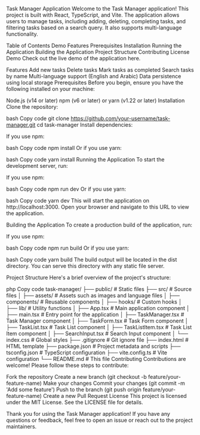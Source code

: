 Task Manager Application
Welcome to the Task Manager application! This project is built with React, TypeScript, and Vite. The application allows users to manage tasks, including adding, deleting, completing tasks, and filtering tasks based on a search query. It also supports multi-language functionality.

Table of Contents
Demo
Features
Prerequisites
Installation
Running the Application
Building the Application
Project Structure
Contributing
License
Demo
Check out the live demo of the application here.

Features
Add new tasks
Delete tasks
Mark tasks as completed
Search tasks by name
Multi-language support (English and Arabic)
Data persistence using local storage
Prerequisites
Before you begin, ensure you have the following installed on your machine:

Node.js (v14 or later)
npm (v6 or later) or yarn (v1.22 or later)
Installation
Clone the repository:

bash
Copy code
git clone https://github.com/your-username/task-manager.git
cd task-manager
Install dependencies:

If you use npm:

bash
Copy code
npm install
Or if you use yarn:

bash
Copy code
yarn install
Running the Application
To start the development server, run:

If you use npm:

bash
Copy code
npm run dev
Or if you use yarn:

bash
Copy code
yarn dev
This will start the application on http://localhost:3000. Open your browser and navigate to this URL to view the application.

Building the Application
To create a production build of the application, run:

If you use npm:

bash
Copy code
npm run build
Or if you use yarn:

bash
Copy code
yarn build
The build output will be located in the dist directory. You can serve this directory with any static file server.

Project Structure
Here's a brief overview of the project's structure:

php
Copy code
task-manager/
├── public/                   # Static files
├── src/                      # Source files
│   ├── assets/               # Assets such as images and language files
│   ├── components/           # Reusable components
│   ├── hooks/                # Custom hooks
│   ├── lib/                  # Utility functions
│   ├── App.tsx               # Main application component
│   ├── main.tsx              # Entry point for the application
│   ├── TaskManager.tsx       # Task Manager component
│   ├── TaskForm.tsx          # Task Form component
│   ├── TaskList.tsx          # Task List component
│   ├── TaskListItem.tsx      # Task List Item component
│   ├── SearchInput.tsx       # Search Input component
│   └── index.css             # Global styles
├── .gitignore                # Git ignore file
├── index.html                # HTML template
├── package.json              # Project metadata and scripts
├── tsconfig.json             # TypeScript configuration
├── vite.config.ts            # Vite configuration
└── README.md                 # This file
Contributing
Contributions are welcome! Please follow these steps to contribute:

Fork the repository
Create a new branch (git checkout -b feature/your-feature-name)
Make your changes
Commit your changes (git commit -m 'Add some feature')
Push to the branch (git push origin feature/your-feature-name)
Create a new Pull Request
License
This project is licensed under the MIT License. See the LICENSE file for details.

Thank you for using the Task Manager application! If you have any questions or feedback, feel free to open an issue or reach out to the project maintainers.
